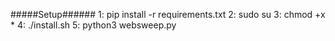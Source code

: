 #####Setup######
1: pip install -r requirements.txt
2:  sudo su
3:  chmod +x *
4:  ./install.sh
5:  python3 websweep.py
